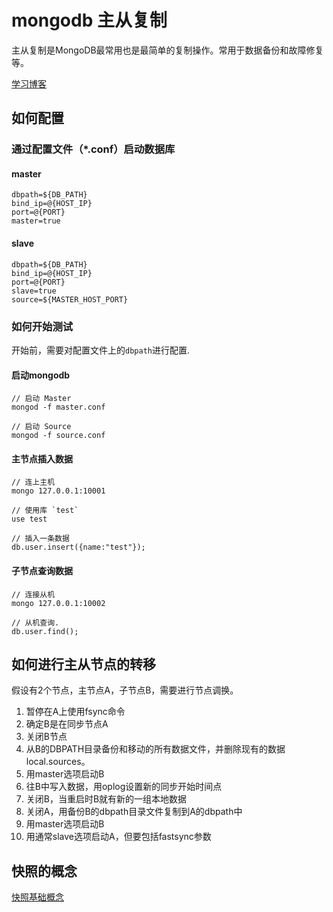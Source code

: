 # mongodb 主从复制

主从复制是MongoDB最常用也是最简单的复制操作。常用于数据备份和故障修复等。

[学习博客](http://www.cnblogs.com/wly923/archive/2013/04/14/3019518.html)

## 如何配置

### 通过配置文件（*.conf）启动数据库

#### master

```
dbpath=${DB_PATH}
bind_ip=@{HOST_IP}
port=@{PORT}
master=true
```

#### slave

```
dbpath=${DB_PATH}
bind_ip=@{HOST_IP}
port=@{PORT}
slave=true
source=${MASTER_HOST_PORT}
```

### 如何开始测试

开始前，需要对配置文件上的`dbpath`进行配置.

####  启动mongodb

```
// 启动 Master
mongod -f master.conf

// 启动 Source
mongod -f source.conf
```

#### 主节点插入数据

```
// 连上主机
mongo 127.0.0.1:10001

// 使用库 `test`
use test

// 插入一条数据
db.user.insert({name:"test"});
```

#### 子节点查询数据

```
// 连接从机
mongo 127.0.0.1:10002

// 从机查询. 
db.user.find();
```

## 如何进行主从节点的转移

假设有2个节点，主节点A，子节点B，需要进行节点调换。

1. 暂停在A上使用fsync命令
2. 确定B是在同步节点A
3. 关闭B节点
4. 从B的DBPATH目录备份和移动的所有数据文件，并删除现有的数据local.sources。
5. 用master选项启动B
6. 往B中写入数据，用oplog设置新的同步开始时间点
7. 关闭B，当重启时B就有新的一组本地数据
8. 关闭A，用备份B的dbpath目录文件复制到A的dbpath中
9. 用master选项启动B
10. 用通常slave选项启动A，但要包括fastsync参数 

## 快照的概念

[快照基础概念](http://www.cnblogs.com/CareySon/archive/2012/03/30/2424880.html)

